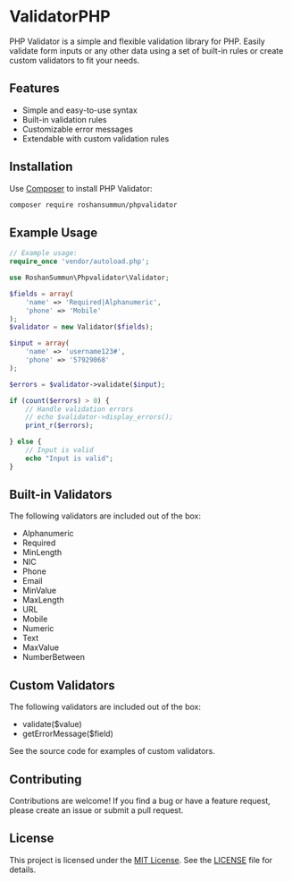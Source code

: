 # ValidatorPHP
PHP Validator is a simple and flexible validation library for PHP. Easily validate form inputs or any other data using a set of built-in rules or create custom validators to fit your needs.

## Features

- Simple and easy-to-use syntax
- Built-in validation rules
- Customizable error messages
- Extendable with custom validation rules

## Installation
Use [Composer](https://getcomposer.org/) to install PHP Validator:

```bash
composer require roshansummun/phpvalidator
```

## Example Usage
```php
// Example usage:
require_once 'vendor/autoload.php';

use RoshanSummun\Phpvalidator\Validator;

$fields = array(
    'name' => 'Required|Alphanumeric',
    'phone' => 'Mobile'
);
$validator = new Validator($fields);

$input = array(
    'name' => 'username123#',
    'phone' => '57929068'
);

$errors = $validator->validate($input);

if (count($errors) > 0) {
    // Handle validation errors
    // echo $validator->display_errors();
    print_r($errors);

} else {
    // Input is valid
    echo "Input is valid";
}
```
## Built-in Validators

The following validators are included out of the box:

- Alphanumeric
- Required
- MinLength
- NIC
- Phone
- Email
- MinValue
- MaxLength
- URL
- Mobile
- Numeric
- Text
- MaxValue
- NumberBetween

## Custom Validators

The following validators are included out of the box:

- validate($value)
- getErrorMessage($field)

See the source code for examples of custom validators.


## Contributing

Contributions are welcome! If you find a bug or have a feature request, please create an issue or submit a pull request.

## License

This project is licensed under the [MIT License](https://opensource.org/licenses/MIT). See the [LICENSE](LICENSE) file for details.